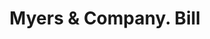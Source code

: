 ---
doi: 10.7916/D8VT342R
date_other: '1900'
date_other_textual: '1900'
form: printed ephemera
genre:
- Invoices
name:
- Myers & Company
object_in_context_url: https://biggert.cul.columbia.edu/items/view/ave_biggert_00308
subject_hierarchical_geographic:
- Covington, Kentucky, United States
subject_name:
- Myers & Company
title: Myers & Company. Bill
sort_title: Myers & Company. Bill
call_number: ave_biggert_00308
coordinates:
- 39.065,-84.50972222222222
pid: ave_biggert_00308
identifiers: ave_biggert_00308
thumbnail: https://derivativo-3.library.columbia.edu/iiif/2/ldpd:344205/full/!256,256/0/native.jpg
permalink: /biggert/ave_biggert_00308/
layout: iiif-image-page
---